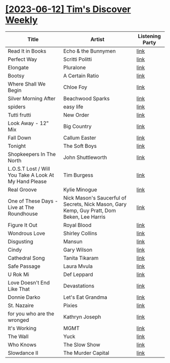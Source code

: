 # [[2023-06-12] Tim's Discover Weekly](https://open.spotify.com/user/zachthehammer/playlist/6Bwgtqs56UO9xmkpcfY37z)

| Title | Artist | Listening Party |
| --- | --- | --- |
| Read It in Books | Echo & the Bunnymen | [link](https://timstwitterlisteningparty.com/pages/replay/feed_727.html) |
| Perfect Way | Scritti Politti | [link](https://timstwitterlisteningparty.com/pages/replay/feed_522.html) |
| Elongate | Pluralone | [link](https://timstwitterlisteningparty.com/pages/replay/feed_1038.html) |
| Bootsy | A Certain Ratio | [link](https://timstwitterlisteningparty.com/pages/replay/feed_203.html) |
| Where Shall We Begin | Chloe Foy | [link](https://timstwitterlisteningparty.com/pages/replay/feed_813.html) |
| Silver Morning After | Beachwood Sparks | [link](https://timstwitterlisteningparty.com/pages/replay/feed_519.html) |
| spiders | easy life | [link](https://timstwitterlisteningparty.com/pages/replay/feed_356.html) |
| Tutti frutti | New Order | [link](https://timstwitterlisteningparty.com/pages/replay/feed_579.html) |
| Look Away - 12" Mix | Big Country | [link]() |
| Fall Down | Callum Easter | [link](https://timstwitterlisteningparty.com/pages/replay/feed_490.html) |
| Tonight | The Soft Boys | [link](https://timstwitterlisteningparty.com/pages/replay/feed_275.html) |
| Shopkeepers In The North | John Shuttleworth | [link](https://timstwitterlisteningparty.com/pages/replay/feed_104.html) |
| L.O.S.T Lost / Will You Take A Look At My Hand Please | Tim Burgess | [link](https://timstwitterlisteningparty.com/pages/replay/feed_1145.html) |
| Real Groove | Kylie Minogue | [link](https://timstwitterlisteningparty.com/pages/replay/feed_525.html) |
| One of These Days - Live at The Roundhouse | Nick Mason's Saucerful of Secrets, Nick Mason, Gary Kemp, Guy Pratt, Dom Beken, Lee Harris | [link](https://timstwitterlisteningparty.com/pages/replay/feed_489.html) |
| Figure It Out | Royal Blood | [link](https://timstwitterlisteningparty.com/pages/replay/feed_394.html) |
| Wondrous Love | Shirley Collins | [link](https://timstwitterlisteningparty.com/pages/replay/feed_351.html) |
| Disgusting | Mansun | [link](https://timstwitterlisteningparty.com/pages/replay/feed_116.html) |
| Cindy | Gary Wilson | [link](https://timstwitterlisteningparty.com/pages/replay/feed_295.html) |
| Cathedral Song | Tanita Tikaram | [link](https://timstwitterlisteningparty.com/pages/replay/feed_784.html) |
| Safe Passage | Laura Mvula | [link](https://timstwitterlisteningparty.com/pages/replay/feed_840.html) |
| U Rok Mi | Def Leppard | [link](https://timstwitterlisteningparty.com/pages/replay/feed_1086.html) |
| Love Doesn't End Like That | Devastations | [link](https://timstwitterlisteningparty.com/pages/replay/feed_817.html) |
| Donnie Darko | Let's Eat Grandma | [link](https://timstwitterlisteningparty.com/pages/replay/feed_187.html) |
| St. Nazaire | Pixies | [link](https://timstwitterlisteningparty.com/pages/replay/feed_475.html) |
| for you who are the wronged | Kathryn Joseph | [link](https://timstwitterlisteningparty.com/pages/replay/feed_1060.html) |
| It's Working | MGMT | [link](https://timstwitterlisteningparty.com/pages/replay/feed_141.html) |
| The Wall | Yuck | [link](https://timstwitterlisteningparty.com/pages/replay/feed_340.html) |
| Who Knows | The Slow Show | [link](https://timstwitterlisteningparty.com/pages/replay/feed_1012.html) |
| Slowdance II | The Murder Capital | [link](https://timstwitterlisteningparty.com/pages/replay/feed_105.html) |
